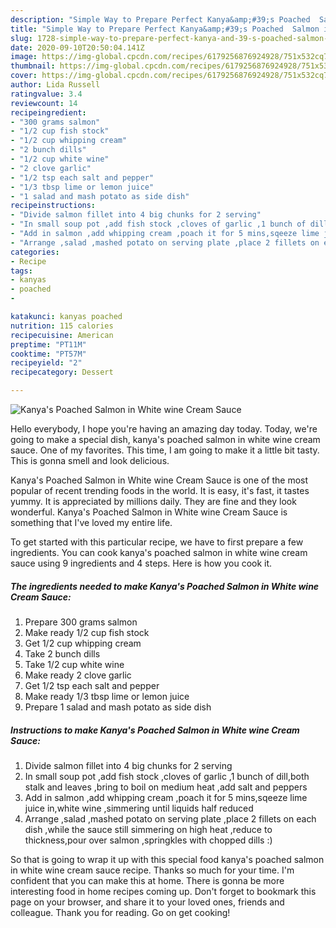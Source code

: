 ```yaml
---
description: "Simple Way to Prepare Perfect Kanya&amp;#39;s Poached  Salmon in White wine Cream Sauce"
title: "Simple Way to Prepare Perfect Kanya&amp;#39;s Poached  Salmon in White wine Cream Sauce"
slug: 1728-simple-way-to-prepare-perfect-kanya-and-39-s-poached-salmon-in-white-wine-cream-sauce
date: 2020-09-10T20:50:04.141Z
image: https://img-global.cpcdn.com/recipes/6179256876924928/751x532cq70/kanyas-poached-salmon-in-white-wine-cream-sauce-recipe-main-photo.jpg
thumbnail: https://img-global.cpcdn.com/recipes/6179256876924928/751x532cq70/kanyas-poached-salmon-in-white-wine-cream-sauce-recipe-main-photo.jpg
cover: https://img-global.cpcdn.com/recipes/6179256876924928/751x532cq70/kanyas-poached-salmon-in-white-wine-cream-sauce-recipe-main-photo.jpg
author: Lida Russell
ratingvalue: 3.4
reviewcount: 14
recipeingredient:
- "300 grams salmon"
- "1/2 cup fish stock"
- "1/2 cup whipping cream"
- "2 bunch dills"
- "1/2 cup white wine"
- "2 clove garlic"
- "1/2 tsp each salt and pepper"
- "1/3 tbsp lime or lemon juice"
- "1 salad and mash potato as side dish"
recipeinstructions:
- "Divide salmon fillet into 4 big chunks for 2 serving"
- "In small soup pot ,add fish stock ,cloves of garlic ,1 bunch of dill,both stalk and leaves ,bring to boil on medium heat ,add salt and peppers"
- "Add in salmon ,add whipping cream ,poach it for 5 mins,sqeeze lime juice in,white wine ,simmering until liquids half reduced"
- "Arrange ,salad ,mashed potato on serving plate ,place 2 fillets on each dish ,while the sauce still simmering on high heat ,reduce to thickness,pour over salmon ,springkles with chopped dills :)"
categories:
- Recipe
tags:
- kanyas
- poached
- 

katakunci: kanyas poached  
nutrition: 115 calories
recipecuisine: American
preptime: "PT11M"
cooktime: "PT57M"
recipeyield: "2"
recipecategory: Dessert

---
```



![Kanya&#39;s Poached  Salmon in White wine Cream Sauce](https://img-global.cpcdn.com/recipes/6179256876924928/751x532cq70/kanyas-poached-salmon-in-white-wine-cream-sauce-recipe-main-photo.jpg)

Hello everybody, I hope you're having an amazing day today. Today, we're going to make a special dish, kanya&#39;s poached  salmon in white wine cream sauce. One of my favorites. This time, I am going to make it a little bit tasty. This is gonna smell and look delicious.



Kanya&#39;s Poached  Salmon in White wine Cream Sauce is one of the most popular of recent trending foods in the world. It is easy, it's fast, it tastes yummy. It is appreciated by millions daily. They are fine and they look wonderful. Kanya&#39;s Poached  Salmon in White wine Cream Sauce is something that I've loved my entire life.


To get started with this particular recipe, we have to first prepare a few ingredients. You can cook kanya&#39;s poached  salmon in white wine cream sauce using 9 ingredients and 4 steps. Here is how you cook it.

<!--inarticleads1-->

##### The ingredients needed to make Kanya&#39;s Poached  Salmon in White wine Cream Sauce:

1. Prepare 300 grams salmon
1. Make ready 1/2 cup fish stock
1. Get 1/2 cup whipping cream
1. Take 2 bunch dills
1. Take 1/2 cup white wine
1. Make ready 2 clove garlic
1. Get 1/2 tsp each salt and pepper
1. Make ready 1/3 tbsp lime or lemon juice
1. Prepare 1 salad and mash potato as side dish




<!--inarticleads2-->

##### Instructions to make Kanya&#39;s Poached  Salmon in White wine Cream Sauce:

1. Divide salmon fillet into 4 big chunks for 2 serving
1. In small soup pot ,add fish stock ,cloves of garlic ,1 bunch of dill,both stalk and leaves ,bring to boil on medium heat ,add salt and peppers
1. Add in salmon ,add whipping cream ,poach it for 5 mins,sqeeze lime juice in,white wine ,simmering until liquids half reduced
1. Arrange ,salad ,mashed potato on serving plate ,place 2 fillets on each dish ,while the sauce still simmering on high heat ,reduce to thickness,pour over salmon ,springkles with chopped dills :)




So that is going to wrap it up with this special food kanya&#39;s poached  salmon in white wine cream sauce recipe. Thanks so much for your time. I'm confident that you can make this at home. There is gonna be more interesting food in home recipes coming up. Don't forget to bookmark this page on your browser, and share it to your loved ones, friends and colleague. Thank you for reading. Go on get cooking!
